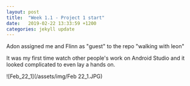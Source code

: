 ```yaml
---
layout: post
title:  "Week 1.1 - Project 1 start"
date:   2019-02-22 13:33:59 +1200
categories: jekyll update
---
```

Adon assigned me and Flinn as "guest" to the repo "walking with leon"

It was my first time watch other people's work on Android Studio and it looked complicated to even lay a hands on.

![Feb_22_1](/assets/img/Feb 22_1.JPG)